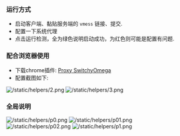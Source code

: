 ### 运行方式
* 启动客户端、黏贴服务端的 `vmess` 链接、提交.
* 配置一下系统代理
* 点击运行检测，全为绿色说明启动成功，为红色则可能是配置有问题. 

### 配合浏览器使用

* 下载chrome插件: [Proxy SwitchyOmega](https://chromewebstore.google.com/detail/proxy-switchyomega/padekgcemlokbadohgkifijomclgjgif?hl=zh-CN&utm_source=ext_sidebar)
* 配置截图如下:

![/static/helpers/2.png](/static/helpers/p2.png)
![/static/helpers/3.png](/static/helpers/p3.png)


### 全局说明 
![/static/helpers/p0.png](/static/helpers/p0.png)
![/static/helpers/p01.png](/static/helpers/p01.png)
![/static/helpers/p02.png](/static/helpers/p02.png)
![/static/helpers/p1.png](/static/helpers/p1.png)

